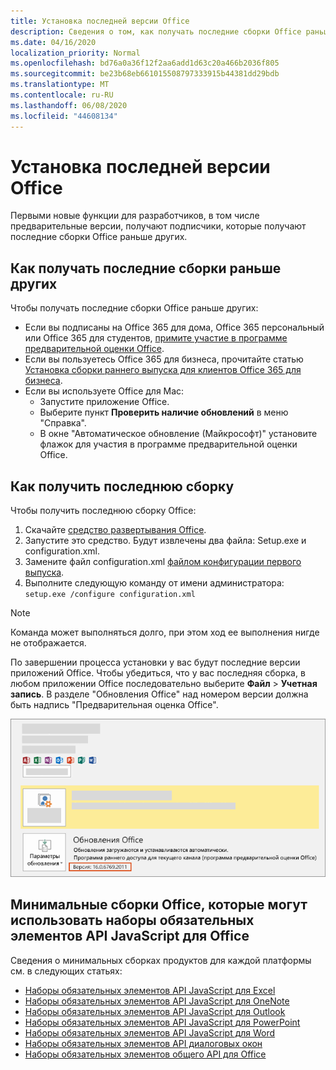 ```yaml
---
title: Установка последней версии Office
description: Сведения о том, как получать последние сборки Office раньше других.
ms.date: 04/16/2020
localization_priority: Normal
ms.openlocfilehash: bd76a0a36f12f2aa6add1d63c20a466b2036f805
ms.sourcegitcommit: be23b68eb661015508797333915b44381dd29bdb
ms.translationtype: MT
ms.contentlocale: ru-RU
ms.lasthandoff: 06/08/2020
ms.locfileid: "44608134"
---
```

# <a name="install-the-latest-version-of-office"></a>Установка последней версии Office

Первыми новые функции для разработчиков, в том числе предварительные версии, получают подписчики, которые получают последние сборки Office раньше других.

## <a name="opt-in-to-getting-the-latest-builds"></a>Как получать последние сборки раньше других

Чтобы получать последние сборки Office раньше других:

- Если вы подписаны на Office 365 для дома, Office 365 персональный или Office 365 для студентов, [примите участие в программе предварительной оценки Office](https://insider.office.com).
- Если вы пользуетесь Office 365 для бизнеса, прочитайте статью [Установка сборки раннего выпуска для клиентов Office 365 для бизнеса](https://support.office.com/article/Install-the-First-Release-build-for-Office-365-for-business-customers-4dd8ba40-73c0-4468-b778-c7b744d03ead).
- Если вы используете Office для Mac:
  - Запустите приложение Office.
  - Выберите пункт **Проверить наличие обновлений** в меню "Справка".
  - В окне "Автоматическое обновление (Майкрософт)" установите флажок для участия в программе предварительной оценки Office.

## <a name="get-the-latest-build"></a>Как получить последнюю сборку

Чтобы получить последнюю сборку Office:

1. Скачайте [средство развертывания Office](https://www.microsoft.com/download/details.aspx?id=49117).
2. Запустите это средство. Будут извлечены два файла: Setup.exe и configuration.xml.
3. Замените файл configuration.xml [файлом конфигурации первого выпуска](https://raw.githubusercontent.com/OfficeDev/Office-Add-in-Commands-Samples/master/Tools/FirstReleaseConfig/configuration.xml).
4. Выполните следующую команду от имени администратора: `setup.exe /configure configuration.xml`

> [!NOTE]
> Команда может выполняться долго, при этом ход ее выполнения нигде не отображается.

По завершении процесса установки у вас будут последние версии приложений Office. Чтобы убедиться, что у вас последняя сборка, в любом приложении Office последовательно выберите **Файл** > **Учетная запись**. В разделе "Обновления Office" над номером версии должна быть надпись "Предварительная оценка Office".

![Снимок экрана, на котором показаны сведения о продукте с надписью "Предварительная оценка Office"](../images/office-insiders-label.png)

## <a name="minimum-office-builds-for-office-javascript-api-requirement-sets"></a>Минимальные сборки Office, которые могут использовать наборы обязательных элементов API JavaScript для Office

Сведения о минимальных сборках продуктов для каждой платформы см. в следующих статьях:

- [Наборы обязательных элементов API JavaScript для Excel](../reference/requirement-sets/excel-api-requirement-sets.md)
- [Наборы обязательных элементов API JavaScript для OneNote](../reference/requirement-sets/onenote-api-requirement-sets.md)
- [Наборы обязательных элементов API JavaScript для Outlook](../reference/requirement-sets/outlook-api-requirement-sets.md)
- [Наборы обязательных элементов API JavaScript для PowerPoint](../reference/requirement-sets/powerpoint-api-requirement-sets.md)
- [Наборы обязательных элементов API JavaScript для Word](../reference/requirement-sets/word-api-requirement-sets.md)
- [Наборы обязательных элементов API диалоговых окон](../reference/requirement-sets/dialog-api-requirement-sets.md)
- [Наборы обязательных элементов общего API для Office](../reference/requirement-sets/office-add-in-requirement-sets.md)
